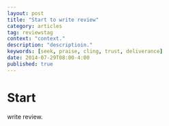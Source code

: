 ```yaml
---
layout: post
title: "Start to write review"
category: articles
tag: reviewstag
context: "context."
description: "descriptioin."
keywords: [seek, praise, cling, trust, deliverance]
date: 2014-07-29T08:00-4:00
published: true
---
```




# Start

write review.

